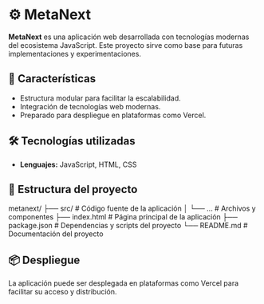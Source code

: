 # ⚙️ MetaNext

**MetaNext** es una aplicación web desarrollada con tecnologías modernas del ecosistema JavaScript. Este proyecto sirve como base para futuras implementaciones y experimentaciones.

## 🚀 Características

- Estructura modular para facilitar la escalabilidad.
- Integración de tecnologías web modernas.
- Preparado para despliegue en plataformas como Vercel.

## 🛠️ Tecnologías utilizadas

- **Lenguajes:** JavaScript, HTML, CSS

## 📂 Estructura del proyecto

metanext/
├── src/ # Código fuente de la aplicación
│ └── ... # Archivos y componentes
├── index.html # Página principal de la aplicación
├── package.json # Dependencias y scripts del proyecto
└── README.md # Documentación del proyecto

## 📦 Despliegue
La aplicación puede ser desplegada en plataformas como Vercel para facilitar su acceso y distribución.
